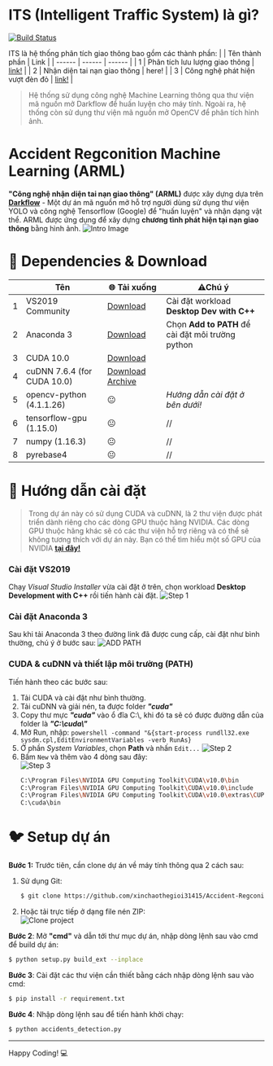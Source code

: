 # ITS (Intelligent Traffic System) là gì?
[![Build Status](https://travis-ci.org/joemccann/dillinger.svg?branch=master)](/)

ITS là hệ thống phân tích giao thông bao gồm các thành phần:
|  | Tên thành phần | Link |
| ------ | ------ | ------ |
| 1 | Phân tích lưu lượng giao thông | [link!](https://github.com/xinchaothegioi31415/ITS-Traffic-Capacity-Analyzation) |
| 2 | Nhận diện tai nạn giao thông | here! |
| 3 | Công nghệ phát hiện vượt đèn đỏ | [link!](https://github.com/xinchaothegioi31415/Red-Light-Detection) |

>Hệ thống sử dụng công nghệ Machine Learning thông qua thư viện mã nguồn mở Darkflow để huấn luyện cho máy tính.
>Ngoài ra, hệ thống còn sử dụng thư viện mã nguồn mở OpenCV để phân tích hình ảnh.

# Accident Regconition Machine Learning (ARML)
**"Công nghệ nhận diện tai nạn giao thông" (ARML)** được xây dựng dựa trên **[Darkflow](https://github.com/thtrieu/darkflow)** - Một dự án mã nguồn mở hỗ trợ người dùng sử dụng thư viện YOLO và công nghệ Tensorflow (Google) để "huấn luyện" và nhận dạng vật thể.
ARML được ứng dụng để xây dựng **chương tình phát hiện tại nạn giao thông** bằng hình ảnh.
![Intro Image](/images/intro.gif "Accident Regconition Machine Learning (ARML)")
# 🤖 Dependencies & Download
| | Tên | 🌐 Tải xuống | ⚠Chú ý|
|-|-|-|-|
|1|VS2019 Community|[Download](https://visualstudio.microsoft.com/vs/community/)|Cài đặt workload **Desktop Dev with C++**|
|2|Anaconda 3|[Download](https://repo.anaconda.com/archive/)|Chọn **Add to PATH** để cài đặt môi trường python|
|3|CUDA 10.0|[Download](https://developer.nvidia.com/cuda-10.0-download-archive)||
|4|cuDNN 7.6.4 (for CUDA 10.0)|[Download](https://developer.nvidia.com/compute/machine-learning/cudnn/secure/7.6.4.38/Production/10.0_20190923/cudnn-10.0-windows10-x64-v7.6.4.38.zip) [Archive](https://developer.nvidia.com/rdp/cudnn-archive)|
|5|opencv-python (4.1.1.26)|😐|*Hướng dẫn cài đặt ở bên dưới!*|
|6|tensorflow-gpu (1.15.0)|😐|//|
|7|numpy (1.16.3)|😐|//|
|8|pyrebase4|😐|//|
# 🦉 Hướng dẫn cài đặt 
>Trong dự án này có sử dụng CUDA và cuDNN, là 2 thư viện được phát triển dành riêng cho các dòng GPU thuộc hãng NVIDIA. Các dòng GPU thuộc hãng khác sẽ có các thư viện hỗ trợ riêng và có thể sẽ không tương thích với dự án này. Bạn có thể tìm hiểu một số GPU của NVIDIA **[tại đây!](https://en.wikipedia.org/wiki/List_of_Nvidia_graphics_processing_units)**
### Cài đặt VS2019
Chạy *Visual Studio Installer* vừa cài đặt ở trên, chọn workload **Desktop Development with C++** rồi tiến hành cài đặt.
![Step 1](/images/1.png "Cài đặt VS2019")
### Cài đặt Anaconda 3
Sau khi tải Anaconda 3 theo đường link đã được cung cấp, cài đặt như bình thường, chú ý ở bước sau:
![ADD PATH](/images/4.png "ADD PATH")
### CUDA & cuDNN và thiết lập môi trường (PATH)
Tiến hành theo các bước sau:
1. Tải CUDA và cài đặt như bình thường.
2. Tải cuDNN và giải nén, ta được folder ***"cuda"***
3. Copy thư mực ***"cuda"*** vào ổ đĩa C:\\, khi đó ta sẽ có được đường dẫn của folder là ***"C:\\cuda\\"***
4. Mở Run, nhập: `powershell -command "&{start-process rundll32.exe sysdm.cpl,EditEnvironmentVariables -verb RunAs}
`
5. Ở phần *System Variables*, chọn **Path** và nhấn `Edit...`
![Step 2](/images/2.png "Step 2")
6. Bấm `New` và thêm vào 4 dòng sau đây:  
![Step 3](/images/3.png "Step 3")
    ```sh
    C:\Program Files\NVIDIA GPU Computing Toolkit\CUDA\v10.0\bin
    C:\Program Files\NVIDIA GPU Computing Toolkit\CUDA\v10.0\include
    C:\Program Files\NVIDIA GPU Computing Toolkit\CUDA\v10.0\extras\CUPTI\libx64
    C:\cuda\bin
    ```

# 🐦 Setup dự án
**Bước 1:** Trước tiên, cần clone dự án về máy tính thông qua 2 cách sau:
1. Sử dụng Git:
    ```sh
    $ git clone https://github.com/xinchaothegioi31415/Accident-Regconition-ML.git
    ```
2. Hoặc tải trực tiếp ở dạng file nén ZIP:  
    ![Clone project](/images/5.png "Clone project as ZIP")

**Bước 2**: Mở **"cmd"** và dẫn tới thư mục dự án, nhập dòng lệnh sau vào cmd để build dự án:
```sh
$ python setup.py build_ext --inplace
```

**Bước 3**: Cài đặt các thư viện cần thiết bằng cách nhập dòng lệnh sau vào cmd:
```sh
$ pip install -r requirement.txt
```

**Bước 4**: Nhập dòng lệnh sau để tiến hành khởi chạy:
```sh
$ python accidents_detection.py
```
***
Happy Coding! 💻
